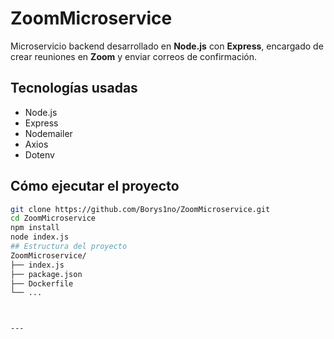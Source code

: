 # ZoomMicroservice

Microservicio backend desarrollado en **Node.js** con **Express**, encargado de crear reuniones en **Zoom** y enviar correos de confirmación.

## Tecnologías usadas

- Node.js
- Express
- Nodemailer
- Axios
- Dotenv

## Cómo ejecutar el proyecto

```bash
git clone https://github.com/Borys1no/ZoomMicroservice.git
cd ZoomMicroservice
npm install
node index.js
## Estructura del proyecto
ZoomMicroservice/
├── index.js
├── package.json
├── Dockerfile
└── ...



---


